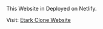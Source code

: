 This Website in Deployed on Netlify.


Visit:
<a target="_blank" href="https://etark-clone-by-hamza-khan.netlify.app/">Etark Clone Website</a>
